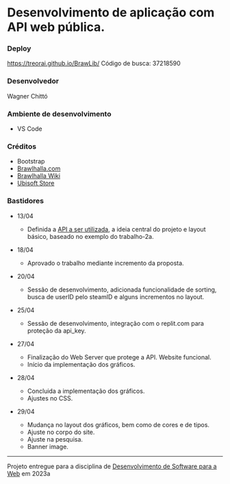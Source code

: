 # Desenvolvimento de aplicação com API web pública.

### Deploy

https://treorai.github.io/BrawLib/
Código de busca: 37218590

### Desenvolvedor

Wagner Chittó

### Ambiente de desenvolvimento

- VS Code

### Créditos

- Bootstrap
- [Brawlhalla.com](https://www.brawlhalla.com/c/uploads/2020/12/Arena_1920x1080.jpg)
- [Brawlhalla Wiki](https://brawlhalla.fandom.com/wiki/Category:Icon_images)
- [Ubisoft Store](https://store.ubisoft.com/on/demandware.static/-/Sites-masterCatalog/default/dw9cdd06ce/images/pdpbanner/6077f2aa5cdf9a268c10d3dd_bg.jpg)

### Bastidores

- 13/04
    - Definida a [API a ser utilizada](https://dev.brawlhalla.com/), a ideia central do projeto e layout básico, baseado no exemplo do trabalho-2a.

- 18/04
    - Aprovado o trabalho mediante incremento da proposta.

- 20/04
    - Sessão de desenvolvimento, adicionada funcionalidade de sorting, busca de userID pelo steamID e alguns incrementos no layout.

- 25/04
    - Sessão de desenvolvimento, integração com o replit.com para proteção da api_key.

- 27/04
    - Finalização do Web Server que protege a API. Website funcional.
    - Início da implementação dos gráficos.

- 28/04
    - Concluida a implementação dos gráficos.
    - Ajustes no CSS.

- 29/04
    - Mudança no layout dos gráficos, bem como de cores e de tipos.
    - Ajuste no corpo do site.
    - Ajuste na pesquisa.
    - Banner image.

---
Projeto entregue para a disciplina de [Desenvolvimento de Software para a Web](http://github.com/andreainfufsm/elc1090-2023a) em 2023a
